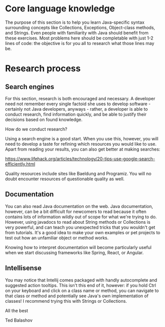 # Core language knowledge
The purpose of this section is to help you learn Java-specific syntax surrounding concepts like Collections, Exceptions, Object-class methods, and Strings. Even people with familiarity with Java should benefit from these exercises. Most problems here should be completable with just 1-2 lines of code: the objective is for you all to research what those lines may be.

# Research process

## Search engines
For this section, research is both encouraged and necessary. A developer need not remember every single factoid she uses to develop software - certainly not Java developers, anyways - rather, a developer is able to conduct research, find information quickly, and be able to justify their decisions based on found knowledge.

How do we conduct research?

Using a search engine is a good start. When you use this, however, you will need to develop a taste for refining which resources you would like to use. Apart from reading your results, you can also get better at making searches: 

https://www.lifehack.org/articles/technology/20-tips-use-google-search-efficiently.html

Quality resources include sites like Baeldung and Programiz. You will no doubt encounter resources of questionable quality as well.

## Documentation

You can also read Java documentation on the web. Java documentation, however, can be a bit difficult for newcomers to read because it often contains lots of information wildly out of scope for what we're trying to do. However, using javadocs to read about String methods or Collections is very powerful, and can teach you unexpected tricks that you wouldn't get from tutorials. It's a good idea to make your own examples or pet projects to test out how an unfamiliar object or method works.

Knowing how to interpret documentation will become particularly useful when we start discussing frameworks like Spring, React, or Angular.

## Intellisense

You may notice that Intellij comes packaged with handly autocomplete and suggested action tooltips. This isn't this end of it, however: if you hold Ctrl on your keyboard and click on a class name or method, you can navigate to that class or method and potentially see Java's own implementation of classes! I recommend trying this with Strings or Collections.

All the best

Ted Balashov